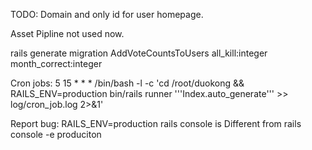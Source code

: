 TODO:
Domain and only id for user homepage.
  
Asset Pipline not used now.

rails generate migration AddVoteCountsToUsers all_kill:integer month_correct:integer

Cron jobs:
5 15 * * * /bin/bash -l -c 'cd /root/duokong && RAILS_ENV=production bin/rails runner '\''Index.auto_generate'\'' >> log/cron_job.log 2>&1'

Report bug:
RAILS_ENV=production rails console
is Different from 
rails console -e produciton

